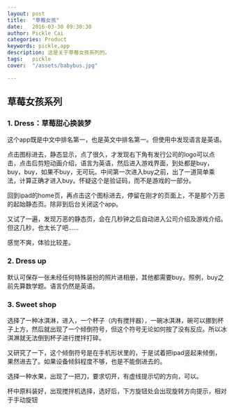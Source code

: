 ```yaml
---
layout: post  
title:  "草莓女孩"  
date:   2016-03-30 09:30:30  
author: Pickle Cai  
categories: Product  
keywords: pickle,app 
description: 这是关于草莓女孩系列的。  
tags:	pickle   
cover:  "/assets/babybus.jpg"  

---  
```

## 草莓女孩系列  

### 1. Dress：草莓甜心换装梦  

这个app既是中文中排名第一，也是英文中排名第一。但使用中发现语言是英语。

点击图标进去，静态显示，点了很久，才发现右下角有发行公司的logo可以点击，点击后剪短动画介绍，语言为英语，然后进入游戏界面，到处都是buy，buy，buy，如果不buy，无可玩。中间第一次进入buy之前，出了一道简单乘法，计算正确才进入buy。怀疑这个是验证码，而不是游戏的一部分。  

回到ipad的home页，再点击这个图标进去，停留在刚才的页面上，不是那个万恶的起始静态页。除非到后台关闭这个app。  

又试了一遍，发现万恶的静态页，会在几秒钟之后自动进入公司介绍及游戏介绍。但这几秒，也太长了吧……  

感觉不爽，体验比较差。  


### 2. Dress up  

默认可保存一张未经任何特殊装扮的照片进相册，其他都需要buy。照例，buy之前先算数学题。语言仍然是英语。  

### 3. Sweet shop  

选择了一种冰淇淋，进入，一个杯子（内有搅拌器），一碗冰淇淋，碗可以挪到杯子上方，然后就出现了一个倾倒符号，但这个符号无论如何按了没有反应。所以冰淇淋就无法倒到杯子进行搅拌打碎。  

又研究了一下，这个倾倒符号是在手机形状里的，于是试着把ipad竖起来倾倒，果然进去了。如果设备倾斜程度不够，也是不能倒进去的。  

选择一种水果，出现了一把刀，要求切开，有虚线提示切的方向，可以。  

杯中原料装好，出现搅拌机选择，选好后，下方旋钮处会出现旋转方向提示，相对于手动旋钮
 